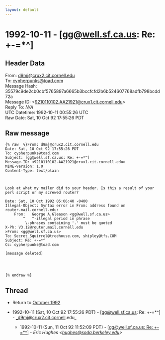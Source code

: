 ```yaml
---
layout: default
---
```


# 1992-10-11 - [gg@well.sf.ca.us: Re: +-=*^]

## Header Data

From: d9mj@crux2.cit.cornell.edu<br>
To: cypherpunks@toad.com<br>
Message Hash: 35579c9de2cb0cbf5765897a6665b3bccfcfd2b6b524607768adfb798bcdd72a<br>
Message ID: \<9210110102.AA21921@crux1.cit.cornell.edu\><br>
Reply To: _N/A_<br>
UTC Datetime: 1992-10-11 00:55:26 UTC<br>
Raw Date: Sat, 10 Oct 92 17:55:26 PDT<br>

## Raw message

```
{% raw  %}From: d9mj@crux2.cit.cornell.edu
Date: Sat, 10 Oct 92 17:55:26 PDT
To: cypherpunks@toad.com
Subject: [gg@well.sf.ca.us: Re: +-=*^]
Message-ID: <9210110102.AA21921@crux1.cit.cornell.edu>
MIME-Version: 1.0
Content-Type: text/plain



Look at what my mailer did to your header. Is this a result of your
perl script or my screwed router?

Date: Sat, 10 Oct 1992 05:06:40 -0400
Illegal-Object: Syntax error in From: address found on router.mail.cornell.edu:
	From:	George A.Gleason <gg@well.sf.ca.us>
		^	^-illegal period in phrase
		 \-phrases containing '.' must be quoted
X-Ph: V3.12@router.mail.cornell.edu
>From: <gg@well.sf.ca.us>
To: Secret_Squirrel@treehouse.com, shipley@tfs.COM
Subject: Re: +-=*^
Cc: cypherpunks@toad.com

[message deleted]




{% endraw %}
```

## Thread

+ Return to [October 1992](/years/1992/10)

+ 1992-10-11 (Sat, 10 Oct 92 17:55:26 PDT) - [gg@well.sf.ca.us: Re: +-=*^] - _d9mj@crux2.cit.cornell.edu_
  + 1992-10-11 (Sun, 11 Oct 92 11:52:09 PDT) - [[gg@well.sf.ca.us: Re: +-=*^]](/years/1992/10/7fbcfff145a8eea8bdd67a992755fc3e470eb037dc849602e09bc070154828ff) - _Eric Hughes \<hughes@soda.berkeley.edu\>_

